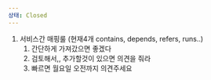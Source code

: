 ```yaml
---
상태: Closed
---
```

1. 서비스간 매핑룰 (현재4개 contains, depends, refers, runs..)
    1. 간단하게 가져갔으면 좋겠다
    2. 검토해서,, 추가할것이 있으면 의견을 줘라
    3. 빠르면 월요일 오전까지 의견주세요